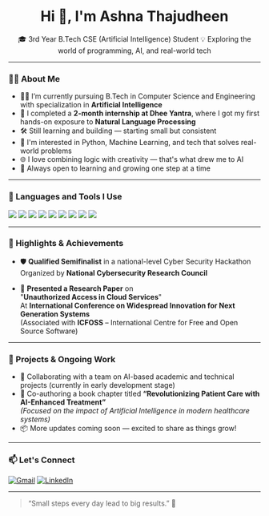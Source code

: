 <h1 align="center">Hi 👋, I'm Ashna Thajudheen</h1>

<p align="center">
🎓 3rd Year B.Tech CSE (Artificial Intelligence) Student  
💡 Exploring the world of programming, AI, and real-world tech  
</p>

---

### 👩‍💻 About Me

- 👩‍🎓 I’m currently pursuing B.Tech in Computer Science and Engineering with specialization in **Artificial Intelligence**
- 🧪 I completed a **2-month internship at Dhee Yantra**, where I got my first hands-on exposure to **Natural Language Processing**
- 🛠 Still learning and building — starting small but consistent
- 🌱 I'm interested in Python, Machine Learning, and tech that solves real-world problems
- 🌐 I love combining logic with creativity — that's what drew me to AI
- 🔄 Always open to learning and growing one step at a time

---

### 🧰 Languages and Tools I Use

<p>
  <img src="https://img.shields.io/badge/Python-3776AB?style=flat&logo=python&logoColor=white"/>
  <img src="https://img.shields.io/badge/C-00599C?style=flat&logo=c&logoColor=white"/>
  <img src="https://img.shields.io/badge/C++-00599C?style=flat&logo=c%2B%2B&logoColor=white"/>
  <img src="https://img.shields.io/badge/Java-007396?style=flat&logo=java&logoColor=white"/>
  <img src="https://img.shields.io/badge/HTML-E34F26?style=flat&logo=html5&logoColor=white"/>
  <img src="https://img.shields.io/badge/VS Code-007ACC?style=flat&logo=visual-studio-code&logoColor=white"/>
  <img src="https://img.shields.io/badge/Canva-00C4CC?style=flat&logo=canva&logoColor=white"/>
  <img src="https://img.shields.io/badge/Git-F05032?style=flat&logo=git&logoColor=white"/>
  <img src="https://img.shields.io/badge/GitHub-181717?style=flat&logo=github&logoColor=white"/>
</p>

---

### 🌟 Highlights & Achievements

- 🛡️ **Qualified Semifinalist** in a national-level Cyber Security Hackathon  
  Organized by **National Cybersecurity Research Council**

- 📄 **Presented a Research Paper** on  
  "**Unauthorized Access in Cloud Services**"  
  At **International Conference on Widespread Innovation for Next Generation Systems**  
  (Associated with **ICFOSS** – International Centre for Free and Open Source Software)

---

### 🚧 Projects & Ongoing Work

- 🤝 Collaborating with a team on AI-based academic and technical projects (currently in early development stage)
- 📘 Co-authoring a book chapter titled **“Revolutionizing Patient Care with AI-Enhanced Treatment”**  
  *(Focused on the impact of Artificial Intelligence in modern healthcare systems)*
- 📦 More updates coming soon — excited to share as things grow!

---

### 📫 Let's Connect

<p>
  <a href="mailto:ashnathajudheen2002@gmail.com"><img src="https://img.shields.io/badge/Gmail-D14836?style=flat&logo=gmail&logoColor=white" alt="Gmail"/></a>
  <a href="https://www.linkedin.com/in/ashna-thajudheen-1a1b982ba"><img src="https://img.shields.io/badge/LinkedIn-0077B5?style=flat&logo=linkedin&logoColor=white" alt="LinkedIn"/></a>
</p>

---

> “Small steps every day lead to big results.” 🌱
